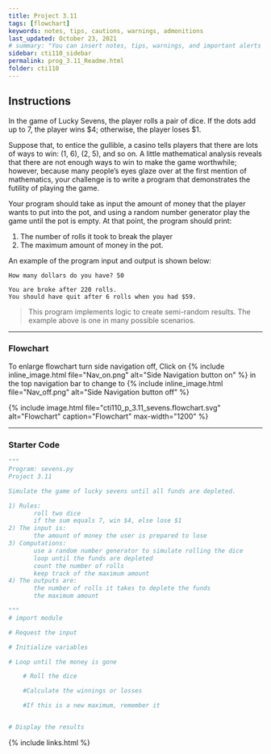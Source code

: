 ```yaml
---
title: Project 3.11
tags: [flowchart]
keywords: notes, tips, cautions, warnings, admonitions
last_updated: October 23, 2021
# summary: "You can insert notes, tips, warnings, and important alerts in your content. These notes are stored as shortcodes made available through the linksrefs.hmtl include."
sidebar: cti110_sidebar
permalink: prog_3.11_Readme.html
folder: cti110
---
```


## Instructions

In the game of Lucky Sevens, the player rolls a pair of dice. If the dots add up to 7, the player wins \$4; otherwise, the player loses \$1.

Suppose that, to entice the gullible, a casino tells players that there are lots of ways to win: (1, 6), (2, 5), and so on. A little mathematical analysis reveals that there are not enough ways to win to make the game worthwhile; however, because many people’s eyes glaze over at the first mention of mathematics, your challenge is to write a program that demonstrates the futility of playing the game.

Your program should take as input the amount of money that the player wants to put into the pot, and using a random number generator play the game until the pot is empty. At that point, the program should print:

1. The number of rolls it took to break the player
2. The maximum amount of money in the pot.

An example of the program input and output is shown below:

```text
How many dollars do you have? 50

You are broke after 220 rolls.
You should have quit after 6 rolls when you had $59.
```

>This program implements logic to create semi-random results. The example above is one in many possible scenarios.

---

### Flowchart

To enlarge flowchart turn side navigation off, Click on {% include inline_image.html
file="Nav_on.png" alt="Side Navigation button on" %} in the top navigation bar to change to {% include inline_image.html
file="Nav_off.png" alt="Side Navigation button off" %}

{% include image.html file="cti110_p_3.11_sevens.flowchart.svg" alt="Flowchart" caption="Flowchart" max-width="1200" %}

---

### Starter Code

```python
"""
Program: sevens.py
Project 3.11

Simulate the game of lucky sevens until all funds are depleted.

1) Rules:
       roll two dice
       if the sum equals 7, win $4, else lose $1
2) The input is:
       the amount of money the user is prepared to lose 
3) Computations:
       use a random number generator to simulate rolling the dice
       loop until the funds are depleted 
       count the number of rolls
       keep track of the maximum amount
4) The outputs are:
       the number of rolls it takes to deplete the funds
       the maximum amount 

"""
# import module 

# Request the input

# Initialize variables

# Loop until the money is gone

    # Roll the dice

    #Calculate the winnings or losses

    #If this is a new maximum, remember it


# Display the results
```

{% include links.html %}
